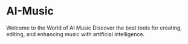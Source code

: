 # AI-Music
Welcome to the World of AI Music Discover the best tools for creating, editing, and enhancing music with artificial intelligence.
